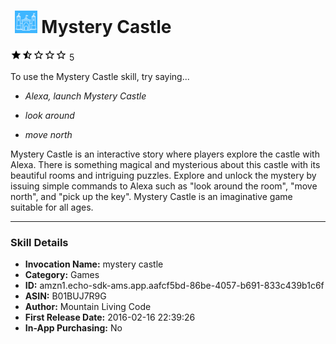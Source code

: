 # &nbsp;<img src="app_icon" alt="Mystery Castle icon" width="36"> Mystery Castle
![1.6 stars](../../../images/ic_star_black_18dp_1x.png)![1.6 stars](../../../images/ic_star_half_black_18dp_1x.png)![1.6 stars](../../../images/ic_star_border_black_18dp_1x.png)![1.6 stars](../../../images/ic_star_border_black_18dp_1x.png)![1.6 stars](../../../images/ic_star_border_black_18dp_1x.png) 5

To use the Mystery Castle skill, try saying...

* *Alexa, launch Mystery Castle*

* *look around*

* *move north*

Mystery Castle is an interactive story where players explore the castle with Alexa.  There is something magical and mysterious about this castle with its beautiful rooms and intriguing puzzles.  Explore and unlock the mystery by issuing simple commands to Alexa such as "look around the room", "move north", and "pick up the key".  Mystery Castle is an imaginative game suitable for all ages.

***

### Skill Details

* **Invocation Name:** mystery castle
* **Category:** Games
* **ID:** amzn1.echo-sdk-ams.app.aafcf5bd-86be-4057-b691-833c439b1c6f
* **ASIN:** B01BUJ7R9G
* **Author:** Mountain Living Code
* **First Release Date:** 2016-02-16 22:39:26
* **In-App Purchasing:** No
